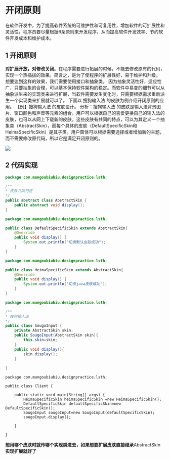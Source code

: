 # 开闭原则

在软件开发中，为了提高软件系统的可维护性和可复用性，增加软件的可扩展性和灵活性，程序员要尽量根据6条原则来开发程序，从而提高软件开发效率、节约软件开发成本和维护成本。
## 1  开闭原则
**对扩展开放，对修改关闭**。在程序需要进行拓展的时候，不能去修改原有的代码，实现一个热插拔的效果。简言之，是为了使程序的扩展性好，易于维护和升级。
想要达到这样的效果，我们需要使用接口和抽象类。
因为抽象灵活性好，适应性广，只要抽象的合理，可以基本保持软件架构的稳定。而软件中易变的细节可以从抽象派生来的实现类来进行扩展，当软件需要发生变化时，只需要根据需求重新派生一个实现类来扩展就可以了。
下面以 搜狗输入法 的皮肤为例介绍开闭原则的应用。
【例】搜狗输入法 的皮肤设计。
分析：搜狗输入法 的皮肤是输入法背景图片、窗口颜色和声音等元素的组合。用户可以根据自己的喜爱更换自己的输入法的皮肤，也可以从网上下载新的皮肤。这些皮肤有共同的特点，可以为其定义一个抽象类（AbstractSkin），而每个具体的皮肤（DefaultSpecificSkin和HeimaSpecificSkin）是其子类。用户窗体可以根据需要选择或者增加新的主题，而不需要修改原代码，所以它是满足开闭原则的。

![](https://raw.gitmirror.com/KwFruit/basic-picture-service/note-v1.0.0/img/202309121110938.png)
## 2 代码实现
```java
package com.mangoubiubiu.designpractice.lsth;

/**
* 皮肤共同特征
*/
public abstract class AbstractSkin {
    public abstract void display();
}

```
```java
package com.mangoubiubiu.designpractice.lsth;

public class DefaultSpecificSkin extends AbstractSkin{
    @Override
    public void display() {
        System.out.println("切换默认皮肤成功");
    }
}

```
```java
package com.mangoubiubiu.designpractice.lsth;

public class HeimaSpecificSkin extends AbstractSkin{
    @Override
    public void display() {
        System.out.println("切换java皮肤成功");
    }
}

```
```java
package com.mangoubiubiu.designpractice.lsth;

/**
* 搜狗输入法
*/
public class SougoInput {
    private AbstractSkin skin;
    public SougoInput(AbstractSkin skin){
        this.skin=skin;
    }
    public void display(){
        skin.display();
    }
    
}

```
```shell
package com.mangoubiubiu.designpractice.lsth;

public class Client {

    public static void main(String[] args) {
        HeimaSpecificSkin heimaSpecificSkin =new HeimaSpecificSkin();
        DefaultSpecificSkin defaultSpecificSkin=new DefaultSpecificSkin();
        SougoInput sougoInput=new SougoInput(defaultSpecificSkin);
        sougoInput.display();

    }

}

```
**想用哪个皮肤时就传哪个实现类进去，如果想要扩展皮肤直接继承**AbstractSkin**实现扩展就好了**
